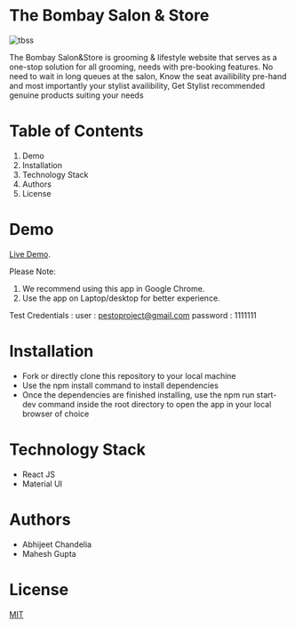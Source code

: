 # The Bombay Salon & Store

![tbss](https://user-images.githubusercontent.com/102403242/195076946-9931d425-e393-4fa8-9bb6-af1d680f435c.jpg)

The Bombay Salon&Store is grooming & lifestyle website that serves as a one-stop solution for all grooming, needs with pre-booking features.
No need to wait in long queues at the salon,
Know the seat availibility pre-hand and most importantly your stylist availibility,
Get Stylist recommended genuine products suiting your needs

# Table of Contents

1. Demo
2. Installation
3. Technology Stack
4. Authors
5. License

# Demo

[Live Demo](https://tbss-fe.herokuapp.com/).

Please Note:

1. We recommend using this app in Google Chrome.
2. Use the app on Laptop/desktop for better experience.

Test Credentials :
user : pestoproject@gmail.com
password : 1111111

# Installation

- Fork or directly clone this repository to your local machine
- Use the npm install command to install dependencies
- Once the dependencies are finished installing, use the npm run start-dev command inside the root directory to open the app in your local browser of choice

# Technology Stack

- React JS
- Material UI

# Authors

- Abhijeet Chandelia
- Mahesh Gupta

# License

[MIT](https://opensource.org/licenses/MIT)

